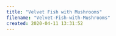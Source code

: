 ```yaml
---
title: "Velvet Fish with Mushrooms"
filename: "Velvet-Fish-with-Mushrooms"
created: 2020-04-11 13:31:52
---
```

